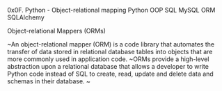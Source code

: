 0x0F. Python - Object-relational mapping
Python
OOP
SQL
MySQL
ORM
SQLAlchemy<br>

Object-relational Mappers (ORMs)<br>

~An object-relational mapper (ORM) is a code library that automates the transfer of data stored in relational database tables into objects that are more commonly used in application code.
~ORMs provide a high-level abstraction upon a relational database that allows a developer to write Python code instead of SQL to create, read, update and delete data and schemas in their database.
~
